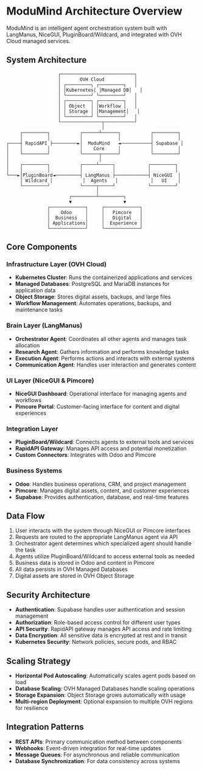 # ModuMind Architecture Overview

ModuMind is an intelligent agent orchestration system built with LangManus, NiceGUI, PluginBoard/Wildcard, and integrated with OVH Cloud managed services.

## System Architecture

```
                   ┌───────────────────────────┐
                   │       OVH Cloud           │
                   │ ┌─────────┐ ┌─────────┐   │
                   │ │Kubernetes│ │Managed DB│   │
                   │ └─────────┘ └─────────┘   │
                   │ ┌─────────┐ ┌─────────┐   │
                   │ │ Object  │ │Workflow │   │
                   │ │ Storage │ │Management│   │
                   │ └─────────┘ └─────────┘   │
                   └───────────────┬───────────┘
                                   │
     ┌─────────┐           ┌──────┴──────┐           ┌─────────┐
     │         │           │             │           │         │
┌────┤ RapidAPI ├─────────►│  ModuMind   ◄───────────┤ Supabase │
│    │         │           │    Core     │           │         │
│    └─────────┘           └──────┬──────┘           └─────────┘
│                                 │
│    ┌─────────┐           ┌─────┴─────┐            ┌─────────┐
│    │         │           │           │            │         │
└───►│PluginBoard◄─────────┤ LangManus ├────────────┤ NiceGUI  │
     │ Wildcard │           │  Agents   │            │   UI    │
     └─────────┘           └─────┬─────┘            └─────────┘
                                 │
                       ┌─────────┴─────────┐
                       ▼                   ▼
               ┌─────────────┐     ┌─────────────┐
               │    Odoo     │     │   Pimcore   │
               │  Business   │     │   Digital   │
               │ Applications│     │  Experience │
               └─────────────┘     └─────────────┘
```

## Core Components

### Infrastructure Layer (OVH Cloud)

- **Kubernetes Cluster**: Runs the containerized applications and services
- **Managed Databases**: PostgreSQL and MariaDB instances for application data
- **Object Storage**: Stores digital assets, backups, and large files
- **Workflow Management**: Automates operations, backups, and maintenance tasks

### Brain Layer (LangManus)

- **Orchestrator Agent**: Coordinates all other agents and manages task allocation
- **Research Agent**: Gathers information and performs knowledge tasks
- **Execution Agent**: Performs actions and interacts with external systems
- **Communication Agent**: Handles user interaction and generates content

### UI Layer (NiceGUI & Pimcore)

- **NiceGUI Dashboard**: Operational interface for managing agents and workflows
- **Pimcore Portal**: Customer-facing interface for content and digital experiences

### Integration Layer

- **PluginBoard/Wildcard**: Connects agents to external tools and services
- **RapidAPI Gateway**: Manages API access and potential monetization
- **Custom Connectors**: Integrates with Odoo and Pimcore

### Business Systems

- **Odoo**: Handles business operations, CRM, and project management
- **Pimcore**: Manages digital assets, content, and customer experiences
- **Supabase**: Provides authentication, database, and real-time features

## Data Flow

1. User interacts with the system through NiceGUI or Pimcore interfaces
2. Requests are routed to the appropriate LangManus agent via API
3. Orchestrator agent determines which specialized agent should handle the task
4. Agents utilize PluginBoard/Wildcard to access external tools as needed
5. Business data is stored in Odoo and content in Pimcore
6. All data persists in OVH Managed Databases
7. Digital assets are stored in OVH Object Storage

## Security Architecture

- **Authentication**: Supabase handles user authentication and session management
- **Authorization**: Role-based access control for different user types
- **API Security**: RapidAPI gateway manages API access and rate limiting
- **Data Encryption**: All sensitive data is encrypted at rest and in transit
- **Kubernetes Security**: Network policies, secure pods, and RBAC

## Scaling Strategy

- **Horizontal Pod Autoscaling**: Automatically scales agent pods based on load
- **Database Scaling**: OVH Managed Databases handle scaling operations
- **Storage Expansion**: Object Storage grows automatically with usage
- **Multi-region Deployment**: Optional expansion to multiple OVH regions for resilience

## Integration Patterns

- **REST APIs**: Primary communication method between components
- **Webhooks**: Event-driven integration for real-time updates
- **Message Queues**: For asynchronous and reliable communication
- **Database Synchronization**: For data consistency across systems